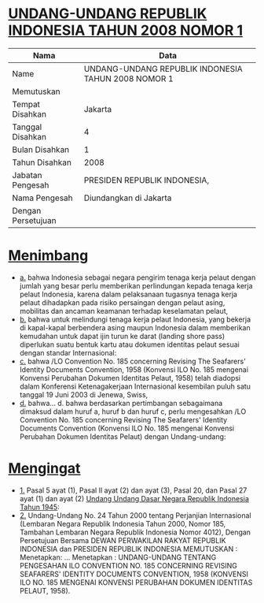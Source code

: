 # [UNDANG-UNDANG REPUBLIK INDONESIA TAHUN 2008 NOMOR 1](http://example.org/legal/document/uu/2008/1)

| Nama | Data |
| ------ | ----- |
|Name|UNDANG-UNDANG REPUBLIK INDONESIA TAHUN 2008 NOMOR 1|
|Memutuskan||
|Tempat Disahkan|Jakarta|
|Tanggal Disahkan|4|
|Bulan Disahkan|1|
|Tahun Disahkan|2008|
|Jabatan Pengesah|PRESIDEN REPUBLIK INDONESIA,|
|Nama Pengesah|Diundangkan di Jakarta|
|Dengan Persetujuan||
# [Menimbang](http://example.org/legal/document/uu/2008/1/menimbang)

* [a.](http://example.org/legal/document/uu/2008/1/menimbang/point/a) bahwa Indonesia sebagai negara pengirim tenaga kerja pelaut dengan jumlah yang besar perlu memberikan perlindungan kepada tenaga kerja pelaut Indonesia, karena dalam pelaksanaan tugasnya tenaga kerja pelaut dihadapkan pada risiko persaingan dengan pelaut asing, mobilitas dan ancaman keamanan terhadap keselamatan pelaut,
* [b.](http://example.org/legal/document/uu/2008/1/menimbang/point/b) bahwa untuk melindungi tenaga kerja pelaut Indonesia, yang bekerja di kapal-kapal berbendera asing maupun Indonesia dalam memberikan kemudahan untuk dapat ijin turun ke darat (landing shore pass) diperlukan suatu bentuk kartu atau dokumen identitas pelaut sesuai dengan standar Internasional:
* [c.](http://example.org/legal/document/uu/2008/1/menimbang/point/c) bahwa /LO Convention No. 185 concerning Revising The Seafarers' Identity Documents Convention, 1958 (Konvensi ILO No. 185 mengenai Konvensi Perubahan Dokumen Identitas Pelaut, 1958) telah diadopsi dalam Konferensi Ketenagakerjaan Internasional kesembilan puluh satu tanggal 19 Juni 2003 di Jenewa, Swiss,
* [d.](http://example.org/legal/document/uu/2008/1/menimbang/point/d) bahwa... d. bahwa berdasarkan pertimbangan sebagaimana dimaksud dalam huruf a, huruf b dan huruf c, perlu mengesahkan /LO Convention No. 185 concerning Revising The Seafarers' Identity Documents Convention (Konvensi ILO No. 185 mengenai Konvensi Perubahan Dokumen Identitas Pelaut) dengan Undang-undang:
# [Mengingat](http://example.org/legal/document/uu/2008/1/mengingat)

* [1.](http://example.org/legal/document/uu/2008/1/mengingat/point/0001) Pasal 5 ayat (1), Pasal Il ayat (2) dan ayat (3), Pasal 20, dan Pasal 27 ayat (1) dan ayat (2) [Undang Undang Dasar Negara Republik Indonesia Tahun 1945](http://example.org/legal/document/uu):
* [2.](http://example.org/legal/document/uu/2008/1/mengingat/point/0002) Undang-Undang No. 24 Tahun 2000 tentang Perjanjian Internasional (Lembaran Negara Republik Indonesia Tahun 2000, Nomor 185, Tambahan Lembaran Negara Republik Indonesia Nomor 4012), Dengan Persetujuan Bersama DEWAN PERWAKILAN RAKYAT REPUBLIK INDONESIA dan PRESIDEN REPUBLIK INDONESIA MEMUTUSKAN : Menetapkan: ... Menetapkan : UNDANG-UNDANG TENTANG PENGESAHAN ILO CONVENTION NO. 185 CONCERNING REVISING SEAFARERS' IDENTITY DOCUMENTS CONVENTION, 1958 (KONVENSI ILO NO. 185 MENGENAI KONVENSI PERUBAHAN DOKUMEN IDENTITAS PELAUT, 1958).